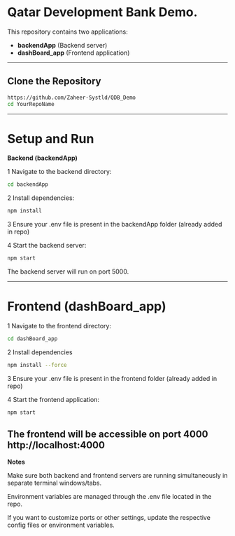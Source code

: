 # Qatar Development Bank Demo.

This repository contains two applications:
- **backendApp** (Backend server)
- **dashBoard_app** (Frontend application)

---

## Clone the Repository

```bash
https://github.com/Zaheer-Systld/QDB_Demo
cd YourRepoName
```
---
# Setup and Run
**Backend (backendApp)**

1 Navigate to the backend directory:
```bash
cd backendApp
```
2 Install dependencies:
```bash
npm install
```
3 Ensure your .env file is present in the backendApp folder (already added in repo)

4 Start the backend server:

```bash
npm start
```
The backend server will run on port 5000.

---
# Frontend (dashBoard_app)

1 Navigate to the frontend  directory:
```bash
cd dashBoard_app
```
2 Install dependencies
```bash
npm install --force
```
3 Ensure your .env file is present in the frontend  folder (already added in repo)

4 Start the frontend application:

```bash
npm start 
```
The frontend will be accessible on port 4000 
http://localhost:4000
---

**Notes**

Make sure both backend and frontend servers are running simultaneously in separate terminal windows/tabs.

Environment variables are managed through the .env file located in the repo.

If you want to customize ports or other settings, update the respective config files or environment variables.
